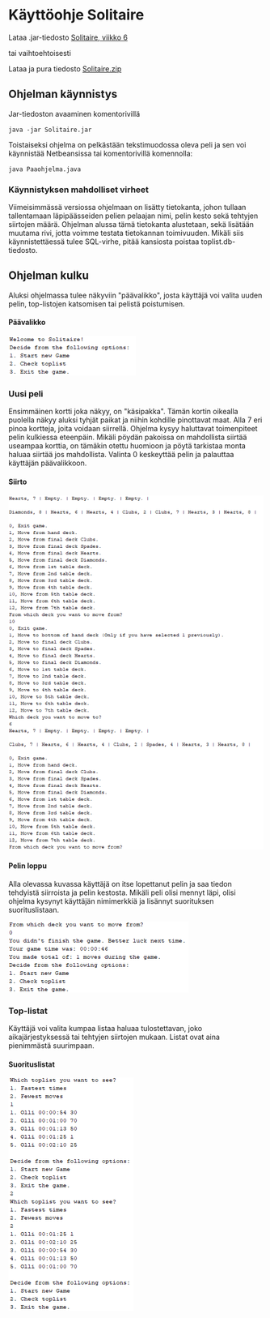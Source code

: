 # Käyttöohje Solitaire

Lataa .jar-tiedosto [Solitaire, viikko 6](https://github.com/OlliSavisalo/ot-harjoitustyo/releases/download/viikko6/Solitaire.jar)

tai vaihtoehtoisesti

Lataa ja pura tiedosto [Solitaire.zip](https://github.com/OlliSavisalo/ot-harjoitustyo/archive/viikko6.zip)

## Ohjelman käynnistys

Jar-tiedoston avaaminen komentorivillä
```
java -jar Solitaire.jar

```

Toistaiseksi ohjelma on pelkästään tekstimuodossa oleva peli ja sen voi käynnistää Netbeansissa tai komentorivillä komennolla:
```
java Paaohjelma.java
```

### Käynnistyksen mahdolliset virheet

Viimeisimmässä versiossa ohjelmaan on lisätty tietokanta, johon tullaan tallentamaan läpipäässeiden pelien pelaajan nimi, pelin kesto sekä tehtyjen siirtojen määrä. Ohjelman alussa tämä tietokanta alustetaan, sekä lisätään muutama rivi, jotta voimme testata tietokannan toimivuuden.
Mikäli siis käynnistettäessä tulee SQL-virhe, pitää kansiosta poistaa toplist.db-tiedosto.

## Ohjelman kulku

Aluksi ohjelmassa tulee näkyviin "päävalikko", josta käyttäjä voi valita uuden pelin, top-listojen katsomisen tai pelistä poistumisen.

#### Päävalikko
<img src="https://github.com/OlliSavisalo/ot-harjoitustyo/blob/master/dokumentaatio/kuvat/Mainmenu.PNG">

### Uusi peli
Ensimmäinen kortti joka näkyy, on "käsipakka".
Tämän kortin oikealla puolella näkyy aluksi tyhjät paikat ja niihin kohdille pinottavat maat.
Alla 7 eri pinoa kortteja, joita voidaan siirrellä.
Ohjelma kysyy haluttavat toimenpiteet pelin kulkiessa eteenpäin. Mikäli pöydän pakoissa on mahdollista siirtää useampaa korttia, on tämäkin otettu huomioon ja pöytä tarkistaa monta haluaa siirtää jos mahdollista.
Valinta 0 keskeyttää pelin ja palauttaa käyttäjän päävalikkoon.

#### Siirto
<img src="https://github.com/OlliSavisalo/ot-harjoitustyo/blob/master/dokumentaatio/kuvat/siirto.PNG">

#### Pelin loppu
Alla olevassa kuvassa käyttäjä on itse lopettanut pelin ja saa tiedon tehdyistä siirroista ja pelin kestosta. Mikäli peli olisi mennyt läpi, olisi ohjelma kysynyt käyttäjän nimimerkkiä ja lisännyt suorituksen suorituslistaan.

<img src="https://github.com/OlliSavisalo/ot-harjoitustyo/blob/master/dokumentaatio/kuvat/loppupeli.PNG">

### Top-listat

Käyttäjä voi valita kumpaa listaa haluaa tulostettavan, joko aikajärjestyksessä tai tehtyjen siirtojen mukaan. Listat ovat aina pienimmästä suurimpaan.


#### Suorituslistat
<img src="https://github.com/OlliSavisalo/ot-harjoitustyo/blob/master/dokumentaatio/kuvat/toplist.PNG">
